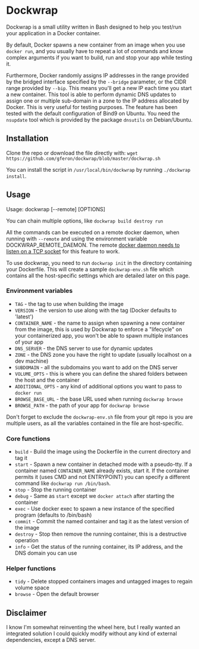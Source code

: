 # Dockwrap
Dockwrap is a small utility written in Bash designed to help you test/run your application in a Docker container.

By default, Docker spawns a new container from an image when you use `docker run`, and you usually have to repeat a lot of commands and know complex arguments if you want to build, run and stop your app while testing it.

Furthermore, Docker randomly assigns IP addresses in the range provided by the bridged interface specified by the `--bridge` parameter, or the CIDR range provided by `--bip`. This means you'll get a new IP each time you start a new container. This tool is able to perform dynamic DNS updates to assign one or multiple sub-domain in a zone to the IP address allocated by Docker. This is very useful for testing purposes. The feature has been tested with the default configuration of Bind9 on Ubuntu. You need the `nsupdate` tool which is provided by the package `dnsutils` on Debian/Ubuntu.

## Installation
Clone the repo or download the file directly with: `wget https://github.com/gferon/dockwrap/blob/master/dockwrap.sh`

You can install the script in `/usr/local/bin/dockwrap` by running `./dockwrap install`.

## Usage
Usage: dockwrap [--remote] [OPTIONS]

You can chain multiple options, like `dockwrap build destroy run`

All the commands can be executed on a remote docker daemon, when running with `--remote` and using
the environment variable DOCKWRAP_REMOTE_DAEMON. The remote [docker daemon needs to listen on a TCP socket](https://docs.docker.com/articles/basics/#bind-docker-to-another-hostport-or-a-unix-socket) for this feature to work.

To use dockwrap, you need to run `dockwrap init` in the directory containing your Dockerfile. This will create a sample `dockwrap-env.sh` file which contains all the host-specific settings which are detailed later on this page.

### Environment variables
* `TAG` - the tag to use when building the image
* `VERSION` - the version to use along with the tag (Docker defaults to 'latest')
* `CONTAINER_NAME` - the name to assign when spawning a new container from the image, this is used by Dockwrap to enforce a "lifecycle" on your containerized app, you won't be able to spawn multiple instances of your app
* `DNS_SERVER` - the DNS server to use for dynamic updates
* `ZONE` - the DNS zone you have the right to update (usually localhost on a dev machine)
* `SUBDOMAIN` - all the subdomains you want to add on the DNS server
* `VOLUME_OPTS` - this is where you can define the shared folders between the host and the container
* `ADDITIONAL_OPTS` - any kind of additional options you want to pass to `docker run`
* `BROWSE_BASE_URL` - the base URL used when running `dockwrap browse`
* `BROWSE_PATH` - the path of your app for `dockwrap browse`

Don't forget to exclude the `dockwrap-env.sh` file from your git repo is you are multiple users, as all the variables contained in the file are host-specific.

### Core functions
* `build` - Build the image using the Dockerfile in the current directory and tag it
* `start` - Spawn a new container in detached mode with a pseudo-tty. If a container named `CONTAINER_NAME` already exists, start it. If the container permits it (uses CMD and not ENTRYPOINT) you can specify a different command like `dockwrap run /bin/bash`.
* `stop` - Stop the running container
* `debug` - Same as `start` except we `docker attach` after starting the container
* `exec` - Use docker exec to spawn a new instance of the specified program (defaults to /bin/bash)
* `commit` - Commit the named container and tag it as the latest version of the image
* `destroy` - Stop then remove the running container, this is a destructive operation
* `info` - Get the status of the running container, its IP address, and the DNS domain you can use

### Helper functions
* `tidy` - Delete stopped containers images and untagged images to regain volume space
* `browse` - Open the default browser

## Disclaimer

I know I'm somewhat reinventing the wheel here, but I really wanted an integrated solution I could quickly modify without any kind of external dependencies, except a DNS server.
